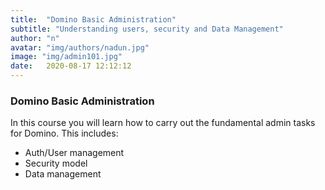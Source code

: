 ```yaml
---
title:  "Domino Basic Administration"
subtitle: "Understanding users, security and Data Management"
author: "n"
avatar: "img/authors/nadun.jpg"
image: "img/admin101.jpg"
date:   2020-08-17 12:12:12
---
```


### Domino Basic Administration
In this course you will learn how to carry out the fundamental admin tasks for Domino. This includes:
* Auth/User management
* Security model
* Data management
